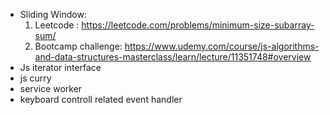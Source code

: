 - Sliding Window:
  1. Leetcode : https://leetcode.com/problems/minimum-size-subarray-sum/
  2. Bootcamp challenge: https://www.udemy.com/course/js-algorithms-and-data-structures-masterclass/learn/lecture/11351748#overview
- Js iterator interface
- js curry
- service worker
- keyboard controll related event handler
